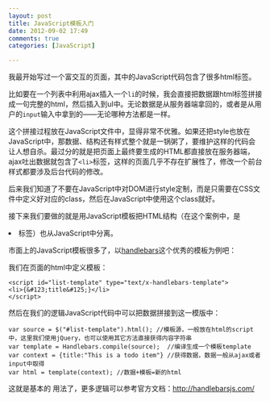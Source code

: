 ```yaml
---
layout: post
title: JavaScript模板入门
date: 2012-09-02 17:49
comments: true
categories: [JavaScript]

---
```


我最开始写过一个富交互的页面，其中的JavaScript代码包含了很多html标签。

比如要在一个列表中利用ajax插入一个`li`的时候，我会直接把数据跟html标签拼接成一句完整的html，然后插入到ul中。无论数据是从服务器端拿回的，或者是从用户的`input`输入中拿到的——无论哪种方法都是一样。

这个拼接过程放在JavaScript文件中，显得非常不优雅。如果还把style也放在JavaScript中，那数据、结构还有样式整个就是一锅粥了，要维护这样的代码会让人想自杀。最过分的就是把页面上最终要生成的HTML都直接放在服务器端，ajax吐出数据就包含了`<li>`标签，这样的页面几乎不存在扩展性了，修改一个前台样式都要涉及后台代码的修改。

后来我们知道了不要在JavaScript中对DOM进行style定制，而是只需要在CSS文件中定义好对应的class，然后在JavaScript中使用这个class就好。

接下来我们要做的就是用JavaScript模板把HTML结构（在这个案例中，是<li>标签）也从JavaScript中分离。

市面上的JavaScript模板很多了，以<a href="http://handlebarsjs.com/">handlebars</a>这个优秀的模板为例吧：

我们在页面的html中定义模板：

	<script id="list-template" type="text/x-handlebars-template">
	<li>{&#123;title&#125;}</li>
	</script>
		
然后在我们的逻辑JavaScript代码中可以把数据拼接到这一模版中：

	var source = $("#list-template").html(); //模板源，一般放在html的script中，这里我们使用jQuery，也可以使用其它方法直接获得内容字符串
	var template = Handlebars.compile(source);  //编译生成一个模板template
	var context = {title:"This is a todo item"} //获得数据，数据一般从ajax或者input中取得
	var html = template(context); //数据+模板=新的html
	
这就是基本的 用法了，更多逻辑可以参考官方文档：<a href="http://handlebarsjs.com/">http://handlebarsjs.com/</a>
